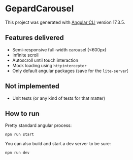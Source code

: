 # GepardCarousel

This project was generated with [Angular CLI](https://github.com/angular/angular-cli) version 17.3.5.

## Features delivered

- Semi-responsive full-width carousel (<600px)
- Infinite scroll
- Autoscroll until touch interaction
- Mock loading using `httpinterceptor`
- Only default angular packages (save for the `lite-server`)

## Not implemented
- Unit tests (or any kind of tests for that matter)

## How to run
Pretty standard angular process:
```npm i
npm run start
```

You can also build and start a dev server to be sure:
```npm run build
npm run dev
```

